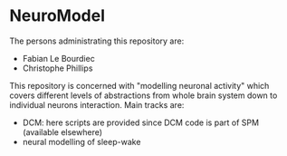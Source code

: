 NeuroModel
==========
The persons administrating this repository are:
- Fabian Le Bourdiec
- Christophe Phillips


This repository is concerned with "modelling neuronal activity" which covers different levels of abstractions from whole brain system down to individual neurons interaction.
Main tracks are:
- DCM: here scripts are provided since DCM code is part of SPM (available elsewhere)
- neural modelling of sleep-wake

